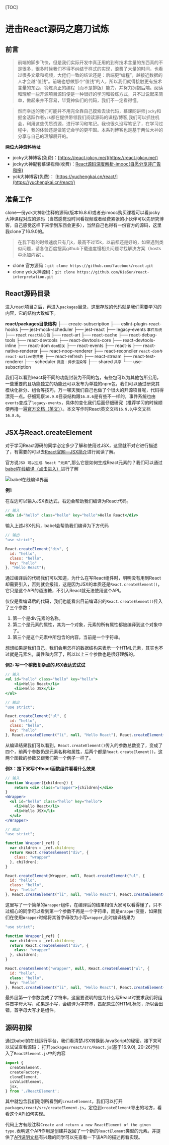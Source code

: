 [TOC]
# 进击React源码之磨刀试炼
## 前言
> 前端的脚步飞快，但是我们实际开发中真正用的到有技术含量的东西真的不是很多，很多时候我们不得不纠结于样式的实现，浪费了大量的时间，也看过很多文章和视频，大佬们一致的结论还是：后端更“编程”，越接近数据的人才会越“值钱”。前端也想做那个“值钱”的人，所以我们就得接触更有技术含量的东西，锻炼真正的编程（而不是排版）能力，并努力拥抱后端。阅读和理解一些开源项目源码便是一种很好的学习和锻炼方式，只不过说起来简单，做起来并不容易，毕竟神仙们的代码，我们不一定看得懂。


>然而幸运的我们可能并不用完全靠自己摸索去读代码，慕课网讲师`jocky`和掘金活跃作者`yck`都在提供带领我们阅读源码的课程/博客,我们可以抓住机会，利用这些优质资源，进行学习和笔记。我也很久没写笔记了，在学习过程中，我的体验还是做笔记会学的更牢固。本系列博客也是基于两位大神的分享与自己的理解展开的。

**两位大神资料地址**
* jocky大神博客(免费)：[https://react.jokcy.me/](https://react.jokcy.me/)
* jocky大神配套慕课视频(收费)：[React源码深度解析-imooc(自愿分享非广告和拖)](https://coding.imooc.com/class/309.html)
* yck大神博客(免费)： [https://yuchengkai.cn/react/](https://yuchengkai.cn/react/)

## 准备工作
clone一份yck大神带注释的源码(版本16.8.6)或者去imooc购买课程可以看jocky大神课程对应的源码（当然感觉没时间看视频或者经费紧张的小伙伴可以先研究博客，自己感觉这样下来学到东西会更多），当然自己也得有一份官方的源码，这里我clone了16.9.0的。
>在我下载的时候速度只有几k，最高不过15k，以前都还是好的，如果遇到类似问题，请各位百度搜索github下载速度慢相关问题寻找解决方案（hosts中添加内容）。
* clone 官方源码：`git clone https://github.com/facebook/react.git`
* clone yck大神源码：`git clone https://github.com/KieSun/react-interpretation.git`

## React源码目录
进入react项目之后，再进入`packages`目录，这里存放的代码就是我们需要学习的内容，它的结构大致如下。

**react/packages目录结构**
├── create-subscription
├── eslint-plugin-react-hooks
├── jest-mock-scheduler
├── jest-react
├── legacy-events `事件系统`
├── react `react核心包`
├── react-art
├── react-cache
├── react-debug-tools
├── react-devtools
├── react-devtools-core
├── react-devtools-inline
├── react-dom `dom相关`
├── react-events
├── react-is
├── react-native-renderer
├── react-noop-renderer
├── react-reconciler `react-dom与react-native等共用`
├── react-refresh
├── react-stream
├── react-test-renderer
├── scheduler `调度：异步渲染等`
├── shared `共享`
└── use-subscription

我们可以看到react将不同的功能封装为不同的包，有些包可以为其他包所公用，一些重要的且功能独立的功能还可以发布为单独的npm包，我们可以通过研究其模块化拆分、组合等技巧，万一哪天我们自己也做了个很火的开源项目呢，代码得漂亮一点。仔细观察`16.9.0`目录结构跟`16.8.6`是有些不一样的，事件系统也由`events`变成了`legacy-events`，具体的变化我们后面仔细研究（推荐学习的时候顺便再撸一遍[官方文档（英文）](https://reactjs.org/docs/hello-world.html)）。本文写作时React英文文档`16.9.0`,中文文档`16.8.6`。

## JSX与React.createElement
对于学习React源码的同学必定多少了解和使用过JSX，这里就不对它进行描述了，有需要的可以去[React官网—JSX简介](https://react.docschina.org/docs/introducing-jsx.html)进行阅读了解。

官方说`JSX 可以生成 React “元素”`,那么它是如何生成React元素的？我们可以通过[babel在线编译（点击进入）](https://babeljs.io/repl/)进行了解

![babel在线编译界面](https://www.github.com/kingshuaishuai/static_resource/raw/master/assets/1565938718697.png)

**例1**

在左边可以输入JSX表达式，右边会帮助我们编译为React代码。

``` jsx
// 输入
<div id="hello" class="hello" key="hello">Hello React</div>
```
输入上述JSX代码，babel会帮助我们编译为下方代码

```javascript
// 输出
"use strict";

React.createElement("div", {
  id: "hello",
  class: "hello",
  key: "hello"
}, "Hello React");
```
通过编译后的代码我们可以知道，为什么在写React组件时，明明没有用到React却需要引入，否则就会报错，这是因为JSX的本质还是`React.createElement()`，它只是这个API的语法糖，不引入React就无法使用这个API。

仅仅是看编译后的代码，我们也能看出目前编译出的`React.createElement()`传入了三个参数：
1. 第一个是div元素的名称。
2. 第二个是元素的属性，其为一个对象，元素的所有属性都被编译到这个对象中了。
3. 第三个是这个元素中所包含的内容，当前是一个字符串。

想想如果是我们自己，我们会用怎样的数据结构来表示一个HTML元素，其实也不过就是元素名，属性和内容了，所以以上三个参数也是很好理解的。

**例2: 写一个稍微复杂点的JSX表达式试试**

``` jsx
// 输入
<ul id="hello" class="hello" key="hello">
	<li>Hello React</li>
	<li>Hello JSX</li>  
</ul>
```

```javascript
// 输出
"use strict";

React.createElement("ul", {
  id: "hello",
  class: "hello",
  key: "hello"
}, React.createElement("li", null, "Hello React"), React.createElement("li", null, "Hello JSX"));
```
从编译结果我们可以看到，`React.createElement()`传入的参数总数变了，变成了四个，前两个参数仍是元素名称和属性，后两个都是`React.createElement()`，这两个函数的参数又跟我们第一个例子一样了。

**例3：接下来写个React函数组件看看什么效果**

``` jsx
// 输入
function Wrapper({children}) {
	return <div class="wrapper">{children}</div>
}
<Wrapper>
  <ul id="hello" class="hello" key="hello">
	<li>Hello React</li>
	<li>Hello JSX</li>  
  </ul>
</Wrapper>
```

```javascript
// 输出
"use strict";

function Wrapper(_ref) {
  var children = _ref.children;
  return React.createElement("div", {
    class: "wrapper"
  }, children);
}

React.createElement(Wrapper, null, React.createElement("ul", {
  id: "hello",
  class: "hello",
  key: "hello"
}, React.createElement("li", null, "Hello React"), React.createElement("li", null, "Hello JSX")));
```
这里写了一个简单的`Wrapper`组件，在编译后的结果相信大家可以看得懂了，只不过细心的同学可以看到第一个参数不再是一个字符串，而是`Wrapper`变量，如果我们在使用`Wrapper`时候将其首字母改为小写`wrapper`,此时编译结果为

``` jsx
"use strict";

function Wrapper(_ref) {
  var children = _ref.children;
  return React.createElement("div", {
    class: "wrapper"
  }, children);
}

React.createElement("wrapper", null, React.createElement("ul", {
  id: "hello",
  class: "hello",
  key: "hello"
}, React.createElement("li", null, "Hello React"), React.createElement("li", null, "Hello JSX")));
```
最外层第一个参数变成了字符串，这里要说明的是为什么写React时要求我们将组件首字母大写，如果是小写，会编译为字符串，匹配原生的HTML标签，所以会出错，首字母大写才是组件。

## 源码初探
通过babel的在线运行平台，我们看清楚JSX转换到JavaScript的秘密。接下来可以试试查看源码：
打开`packages/react/src/React.js`(基于16.9.0), 20-26行引入了`ReactElement.js`中的内容

``` javascript
import {
  createElement,
  createFactory,
  cloneElement,
  isValidElement,
  jsx,
} from './ReactElement';
```
其中就包含我们刚刚所看到的`createElement`，我们可以打开`packages/react/src/createElement.js`，定位到`createElement`导出的地方，看看这个API如何实现。

代码上方有段注释`Create and return a new ReactElement of the given type.`表明这个API作用是创建并返回了一个新的`ReactElement`类型的元素。并提供了[API说明文档](https://reactjs.org/docs/react-api.html#createelement)有兴趣的同学可以先查看一下该API的描述再看实现。
